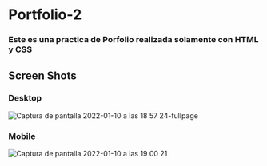 # Portfolio-2
### Este es una practica de Porfolio realizada solamente con HTML y CSS

## Screen Shots
### Desktop
![Captura de pantalla 2022-01-10 a las 18 57 24-fullpage](https://user-images.githubusercontent.com/85538493/148858602-ae7bb091-6144-4399-ab55-f9e9ca4d5c87.png)
### Mobile
![Captura de pantalla 2022-01-10 a las 19 00 21](https://user-images.githubusercontent.com/85538493/148858594-9e2e4852-2f2f-44a5-8c57-e69fe8db3554.png)
